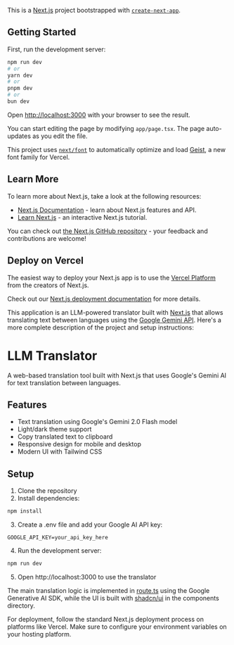 This is a [Next.js](https://nextjs.org) project bootstrapped with [`create-next-app`](https://nextjs.org/docs/app/api-reference/cli/create-next-app).

## Getting Started

First, run the development server:

```bash
npm run dev
# or
yarn dev
# or
pnpm dev
# or
bun dev
```

Open [http://localhost:3000](http://localhost:3000) with your browser to see the result.

You can start editing the page by modifying `app/page.tsx`. The page auto-updates as you edit the file.

This project uses [`next/font`](https://nextjs.org/docs/app/building-your-application/optimizing/fonts) to automatically optimize and load [Geist](https://vercel.com/font), a new font family for Vercel.

## Learn More

To learn more about Next.js, take a look at the following resources:

- [Next.js Documentation](https://nextjs.org/docs) - learn about Next.js features and API.
- [Learn Next.js](https://nextjs.org/learn) - an interactive Next.js tutorial.

You can check out [the Next.js GitHub repository](https://github.com/vercel/next.js) - your feedback and contributions are welcome!

## Deploy on Vercel

The easiest way to deploy your Next.js app is to use the [Vercel Platform](https://vercel.com/new?utm_medium=default-template&filter=next.js&utm_source=create-next-app&utm_campaign=create-next-app-readme) from the creators of Next.js.

Check out our [Next.js deployment documentation](https://nextjs.org/docs/app/building-your-application/deploying) for more details.

This application is an LLM-powered translator built with [Next.js](https://nextjs.org/) that allows translating text between languages using the [Google Gemini API](https://ai.google.dev/gemini-api/docs). Here's a more complete description of the project and setup instructions:

# LLM Translator

A web-based translation tool built with Next.js that uses Google's Gemini AI for text translation between languages.

## Features

- Text translation using Google's Gemini 2.0 Flash model
- Light/dark theme support
- Copy translated text to clipboard
- Responsive design for mobile and desktop
- Modern UI with Tailwind CSS

## Setup

1. Clone the repository
2. Install dependencies:
```bash
npm install
```
3. Create a .env file and add your Google AI API key:
```
GOOGLE_API_KEY=your_api_key_here
```
4. Run the development server:
```bash
npm run dev
```
5. Open http://localhost:3000 to use the translator

The main translation logic is implemented in [route.ts](app/api//translate/route.ts) using the Google Generative AI SDK, while the UI is built with [shadcn/ui](https://ui.shadcn.com/) in the components directory.

For deployment, follow the standard Next.js deployment process on platforms like Vercel. Make sure to configure your environment variables on your hosting platform.